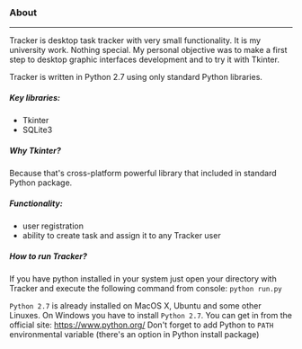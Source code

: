 ### About
-----
Tracker is desktop task tracker with very small functionality.
It is my university work. Nothing special.
My personal objective was to make a first step to desktop graphic interfaces development and to try it with Tkinter.

Tracker is written in Python 2.7 using only standard Python libraries. 

##### Key libraries:
- Tkinter
- SQLite3

##### Why Tkinter?
Because that's cross-platform powerful library that included in standard Python package.

##### Functionality:
- user registration
- ability to create task and assign it to any Tracker user

##### How to run Tracker?
If you have python installed in your system just open your directory with Tracker and execute the following command from console:
```python run.py```


```Python 2.7``` is already installed on MacOS X, Ubuntu and some other Linuxes.
On Windows you have to install ```Python 2.7```. You can get in from the official site: https://www.python.org/
Don't forget to add Python to ```PATH``` environmental variable (there's an option in Python install package)